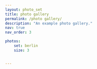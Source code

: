```yaml
---
layout: photo_set
title: photo gallery
permalink: /photo gallery/
description: "An example photo gallery."
nav: true
nav_order: 3

photos:
    set: berlin
    size: 3


---
```



